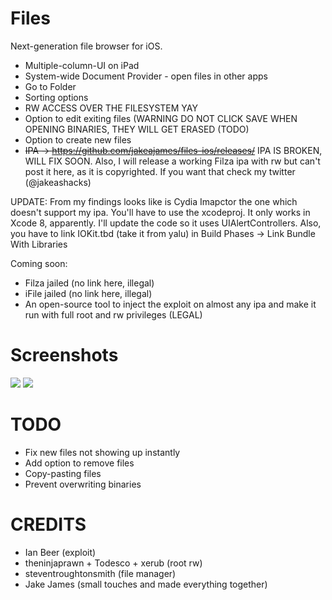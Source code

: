 Files
=============

Next-generation file browser for iOS.

 * Multiple-column-UI on iPad
 * System-wide Document Provider - open files in other apps
 * Go to Folder
 * Sorting options
 * RW ACCESS OVER THE FILESYSTEM YAY
 * Option to edit exiting files (WARNING DO NOT CLICK SAVE WHEN OPENING BINARIES, THEY WILL GET ERASED (TODO)
 * Option to create new files
 * ~~IPA -> https://github.com/jakeajames/files-ios/releases/~~ IPA IS BROKEN, WILL FIX SOON. Also, I will release a working Filza ipa with rw but can't post it here, as it is copyrighted. If you want that check my twitter (@jakeashacks)
 
 UPDATE: From my findings looks like is Cydia Imapctor the one which doesn't support my ipa. You'll have to use the xcodeproj. It only works in Xcode 8, apparently. I'll update the code so it uses UIAlertControllers. Also, you have to link IOKit.tbd (take it from yalu) in Build Phases -> Link Bundle With Libraries
 
 Coming soon:
 
 - Filza jailed (no link here, illegal)
 - iFile jailed (no link here, illegal)
 - An open-source tool to inject the exploit on almost any ipa and make it run with full root and rw privileges (LEGAL)
 
Screenshots
=============

[![](https://lh3.googleusercontent.com/-bPGPJDM78p0/V13sA3epxEI/AAAAAAAACNs/McPEkTL1mZY9pYrZxmZzsFibBwDoDz_ugCCo/s800/A1.jpg)](https://lh3.googleusercontent.com/-bPGPJDM78p0/V13sA3epxEI/AAAAAAAACNs/McPEkTL1mZY9pYrZxmZzsFibBwDoDz_ugCCo/s800/A1.jpg)
[![](https://lh3.googleusercontent.com/-rGNEWd7z0TI/V13sBJw41kI/AAAAAAAACN0/7pgt7BGXvLsgIuOg5R-mFFmf0sZutuRNwCCo/s800/A2.jpg)](https://lh3.googleusercontent.com/-rGNEWd7z0TI/V13sBJw41kI/AAAAAAAACN0/7pgt7BGXvLsgIuOg5R-mFFmf0sZutuRNwCCo/s800/A2.jpg)

TODO
=============

* Fix new files not showing up instantly
* Add option to remove files
* Copy-pasting files
* Prevent overwriting binaries

CREDITS
=============

* Ian Beer (exploit)
* theninjaprawn + Todesco + xerub (root rw)
* steventroughtonsmith (file manager)
* Jake James (small touches and made everything together)
